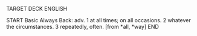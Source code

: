 TARGET DECK
ENGLISH

START
Basic
Always
Back: adv. 1 at all times; on all occasions. 2 whatever the circumstances. 3 repeatedly, often. [from *all, *way]
END
